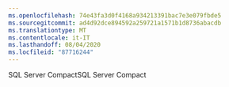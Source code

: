 ```yaml
---
ms.openlocfilehash: 74e43fa3d0f4168a934213391bac7e3e079fbde5
ms.sourcegitcommit: ad4d92dce894592a259721a1571b1d8736abacdb
ms.translationtype: MT
ms.contentlocale: it-IT
ms.lasthandoff: 08/04/2020
ms.locfileid: "87716244"
---
```

 <span data-ttu-id="3ca7f-101">SQL Server Compact</span><span class="sxs-lookup"><span data-stu-id="3ca7f-101">SQL Server Compact</span></span> 